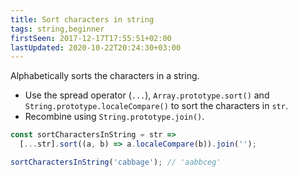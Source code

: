 ```yaml
---
title: Sort characters in string
tags: string,beginner
firstSeen: 2017-12-17T17:55:51+02:00
lastUpdated: 2020-10-22T20:24:30+03:00
---
```


Alphabetically sorts the characters in a string.

- Use the spread operator (`...`), `Array.prototype.sort()` and  `String.prototype.localeCompare()` to sort the characters in `str`.
- Recombine using `String.prototype.join()`.

```js
const sortCharactersInString = str =>
  [...str].sort((a, b) => a.localeCompare(b)).join('');
```

```js
sortCharactersInString('cabbage'); // 'aabbceg'
```
